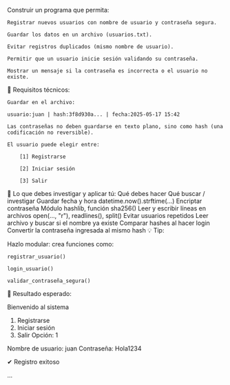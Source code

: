 Construir un programa que permita:

    Registrar nuevos usuarios con nombre de usuario y contraseña segura.

    Guardar los datos en un archivo (usuarios.txt).

    Evitar registros duplicados (mismo nombre de usuario).

    Permitir que un usuario inicie sesión validando su contraseña.

    Mostrar un mensaje si la contraseña es incorrecta o el usuario no existe.

🧩 Requisitos técnicos:

    Guardar en el archivo:

    usuario:juan | hash:3f8d930a... | fecha:2025-05-17 15:42

    Las contraseñas no deben guardarse en texto plano, sino como hash (una codificación no reversible).

    El usuario puede elegir entre:

        [1] Registrarse

        [2] Iniciar sesión

        [3] Salir

🧠 Lo que debes investigar y aplicar tú:
Qué debes hacer	Qué buscar / investigar
Guardar fecha y hora	datetime.now().strftime(...)
Encriptar contraseña	Módulo hashlib, función sha256()
Leer y escribir líneas en archivos	open(..., "r"), readlines(), split()
Evitar usuarios repetidos	Leer archivo y buscar si el nombre ya existe
Comparar hashes al hacer login Convertir la contraseña ingresada al mismo hash
💡 Tip:

Hazlo modular: crea funciones como:

    registrar_usuario()

    login_usuario()

    validar_contraseña_segura()

📌 Resultado esperado:

Bienvenido al sistema
1. Registrarse
2. Iniciar sesión
3. Salir
Opción: 1

Nombre de usuario: juan
Contraseña: Hola1234

✔ Registro exitoso

...
